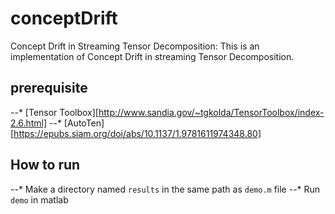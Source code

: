# conceptDrift
Concept Drift in Streaming Tensor Decomposition: This is an implementation of Concept Drift in streaming Tensor Decomposition.

## prerequisite

--* [Tensor Toolbox][http://www.sandia.gov/~tgkolda/TensorToolbox/index-2.6.html]
--* [AutoTen][https://epubs.siam.org/doi/abs/10.1137/1.9781611974348.80]

## How to run

--* Make a directory named `results` in the same path as `demo.m` file
--* Run `demo` in matlab


